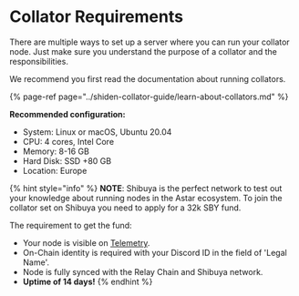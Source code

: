# Collator Requirements

There are multiple ways to set up a server where you can run your collator node. Just make sure you understand the purpose of a collator and the responsibilities.

We recommend you first read the documentation about running collators.

{% page-ref page="../shiden-collator-guide/learn-about-collators.md" %}

**Recommended configuration:**

* System: Linux or macOS, Ubuntu 20.04
* CPU: 4 cores, Intel Core
* Memory: 8-16 GB
* Hard Disk: SSD +80 GB
* Location: Europe

{% hint style="info" %}
**NOTE**: Shibuya is the perfect network to test out your knowledge about running nodes in the Astar ecosystem. To join the collator set on Shibuya you need to apply for a 32k SBY fund.

The requirement to get the fund:

* Your node is visible on [Telemetry](https://telemetry.polkadot.io/#/0xddb89973361a170839f80f152d2e9e38a376a5a7eccefcade763f46a8e567019).
* On-Chain identity is required with your Discord ID in the field of 'Legal Name'.
* Node is fully synced with the Relay Chain and Shibuya network.
* **Uptime of 14 days!**
{% endhint %}





